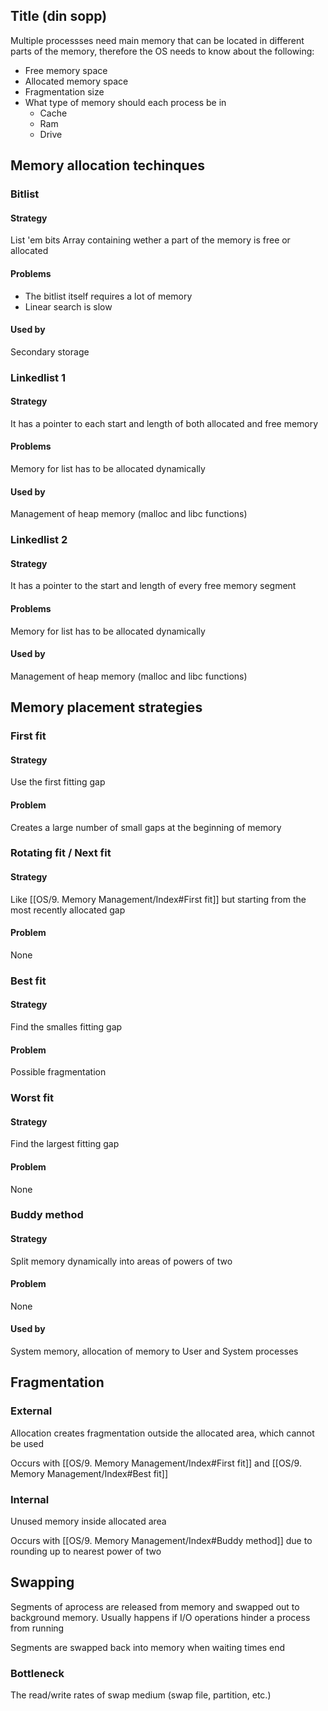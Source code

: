 ## Title (din sopp)
Multiple processses need main memory that can be located in different parts of the memory,
therefore the OS needs to know about the following:

- Free memory space
- Allocated memory space
- Fragmentation size
- What type of memory should each process be in
	- Cache
	- Ram
	- Drive

## Memory allocation techinques
### Bitlist
#### Strategy
List 'em bits
Array containing wether a part of the memory is free or allocated

#### Problems
- The bitlist itself requires a lot of memory
- Linear search is slow

#### Used by
Secondary storage

### Linkedlist 1
#### Strategy
It has a pointer to each start and length of both allocated and free memory

#### Problems
Memory for list has to be allocated dynamically

#### Used by
Management of heap memory (malloc and libc functions)

### Linkedlist 2
#### Strategy
It has a pointer to the start and length of every free memory segment

#### Problems
Memory for list has to be allocated dynamically

#### Used by
Management of heap memory (malloc and libc functions)

## Memory placement strategies
### First fit
#### Strategy
Use the first fitting gap

#### Problem
Creates  a large number of small gaps at the beginning of memory

### Rotating fit / Next fit
#### Strategy
Like [[OS/9. Memory Management/Index#First fit]] but starting from the most recently
allocated gap

#### Problem
None

### Best fit
#### Strategy
Find the smalles fitting gap

#### Problem
Possible fragmentation

### Worst fit
#### Strategy
Find the largest fitting gap

#### Problem
None

### Buddy method
#### Strategy
Split memory dynamically into areas of powers of two

#### Problem
None

#### Used by
System memory, allocation of memory to User and System processes

## Fragmentation
### External
Allocation creates fragmentation outside the allocated area, which cannot be used

Occurs with [[OS/9. Memory Management/Index#First fit]] and [[OS/9. Memory Management/Index#Best fit]]
### Internal
Unused memory inside allocated area

Occurs with [[OS/9. Memory Management/Index#Buddy method]]
due to rounding up to nearest power of two

## Swapping
Segments of aprocess are released from memory and swapped out to background memory.
Usually happens if I/O operations hinder a process from running

Segments are swapped back into memory when waiting times end

### Bottleneck
The read/write rates of swap medium (swap file, partition, etc.)